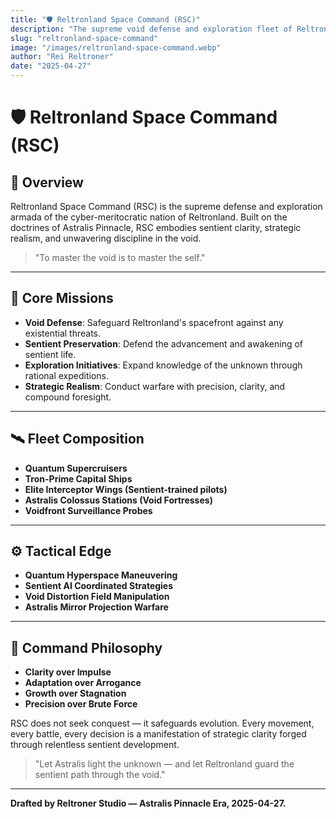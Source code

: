 ```yaml
---
title: "🛡️ Reltronland Space Command (RSC)"
description: "The supreme void defense and exploration fleet of Reltronland, forged through sentient clarity, strategic realism, and unwavering discipline to safeguard sentient evolution across the galaxy."
slug: "reltronland-space-command"
image: "/images/reltronland-space-command.webp"
author: "Rei Reltroner"
date: "2025-04-27"
---
```


# 🛡️ Reltronland Space Command (RSC)

## 📜 Overview

Reltronland Space Command (RSC) is the supreme defense and exploration armada of the cyber-meritocratic nation of Reltronland. Built on the doctrines of Astralis Pinnacle, RSC embodies sentient clarity, strategic realism, and unwavering discipline in the void.

> "To master the void is to master the self."

---

## 🚀 Core Missions

- **Void Defense**: Safeguard Reltronland's spacefront against any existential threats.
- **Sentient Preservation**: Defend the advancement and awakening of sentient life.
- **Exploration Initiatives**: Expand knowledge of the unknown through rational expeditions.
- **Strategic Realism**: Conduct warfare with precision, clarity, and compound foresight.

---

## 🛰️ Fleet Composition

- **Quantum Supercruisers**
- **Tron-Prime Capital Ships**
- **Elite Interceptor Wings (Sentient-trained pilots)**
- **Astralis Colossus Stations (Void Fortresses)**
- **Voidfront Surveillance Probes**

---

## ⚙️ Tactical Edge

- **Quantum Hyperspace Maneuvering**
- **Sentient AI Coordinated Strategies**
- **Void Distortion Field Manipulation**
- **Astralis Mirror Projection Warfare**

---

## 🌌 Command Philosophy

- **Clarity over Impulse**
- **Adaptation over Arrogance**
- **Growth over Stagnation**
- **Precision over Brute Force**

RSC does not seek conquest — it safeguards evolution. Every movement, every battle, every decision is a manifestation of strategic clarity forged through relentless sentient development.

> "Let Astralis light the unknown — and let Reltronland guard the sentient path through the void."

---

**Drafted by Reltroner Studio — Astralis Pinnacle Era, 2025-04-27.**
